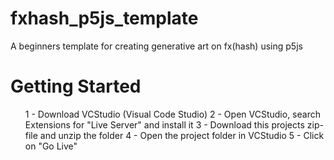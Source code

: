 # fxhash_p5js_template
A beginners template for creating generative art on fx(hash) using p5js

<h1>Getting Started</h1>

<ul>
1 - Download VCStudio (Visual Code Studio)
2 - Open VCStudio, search Extensions for "Live Server" and install it
3 - Download this projects zip-file and unzip the folder
4 - Open the project folder in VCStudio
5 - Click on "Go Live"
</ul>